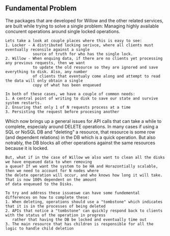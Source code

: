 Fundamental Problem
-------------------

The packages that are developed for Willow and the other related services, are built while trying to solve
a single problem: Managing highly available concurent operations around single locked operations.

    Lets take a look at couple places where this is easy to see:
    1. Locker - A distributed locking serivce, where all clients must eventually reconsile against a single
                source of truth for who has the single lock.
    2. Willow - When enquing data, if there are no clients yet processing any previous requests, then we want
                to update the old resource so they are ignored and save everything to disk. Also, any number
                of clients that eventualy come along and attempt to read the data will only obtain a single
                copy of what has been enqueued

    In both of these cases, we have a couple of common needs:
    1. A central point of writing to disk to save our state and survive system restarts.
    2. Ensuring that only 1 of N requests process at a time
    3. Persisting the request before procesing another


Which now brings up a general issues for API calls that can take a while to complete, especialy around DELETE
operations. In many cases if using a SQL or NoSQL DB and "deleting" a resource, that resource is some row (and
dependent relations) in the DB which is a quick operation. But also notrably, the DB blocks all other operations
against the same resources because it is locked.

    But, what if in the case of Willow we also want to clean all the disks we have enqueued data to when removing
    a queue? If we want the system to be HA and Horazontially scalable, then we need to account for N nodes where
    the delete operation will occur, and who knows how long it will take. That is now 100% dependent on the amount
    of data enqueued to the Disks.

    To try and address these issueswe can have some fundemental differences on how to complete these:
    1. When deleting, operations should use a "tombstone" which indicates that it is in the processes of being deleted
    2. APIs that notice a "tombstone" can quickly respond back to clients with the status of the operation in progress
       rather that having the DB be locked and eventually time out
    3. The main resource that has children is responsible for all the logic to handle child deletion
